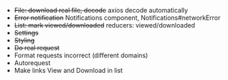 * ~~File: download real file, decode~~ axios decode automatically
* ~~Error notification~~ Notifications component, Notifications#networkError
* ~~List: mark viewed/downloaded~~ reducers: viewed/downloaded
* ~~Settings~~
* ~~Styling~~
* ~~Do real request~~
* Format requests incorrect (different domains)
* Autorequest
* Make links View and Download in list

